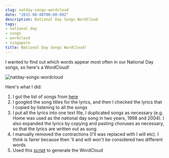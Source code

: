 ```yaml
---
slug: natday-songs-wordcloud
date: "2015-08-08T00:00:00Z"
description: National Day Songs WordCloud
tags:
- national day
- songs
- wordcloud
- singapore
title: National Day Songs WordCloud!
---
```

I wanted to find out which words appear most often in our National Day songs, so here's a WordCloud!

![natday-songs-wordcloud](/images/natday-songs-wordcloud.png)

Here's what I did:

1. I got the list of songs from [here](http://www.straitstimes.com/singapore/dick-lee-unveils-2015-ndp-song-our-singapore-revisit-past-national-day-parade-theme-songs)
2. I googled the song titles for the lyrics, and then I checked the lyrics that I copied by listening to all the songs
3. I put all the lyrics into one text file, I duplicated songs as necessary (e.g. Home was used as the national day song in two years, 1998 and 2004). I also expanded the lyrics by copying and pasting choruses as necessary, so that the lyrics are written out as sung
4. I manually removed the contractions (I'll was replaced with I will etc). I think is fairer because then 'll and will won't be considered two different words
5. Used this [script](/downloads/natday-songs-wordcloud/parse-natday-songs.py) to generate the WordCloud
